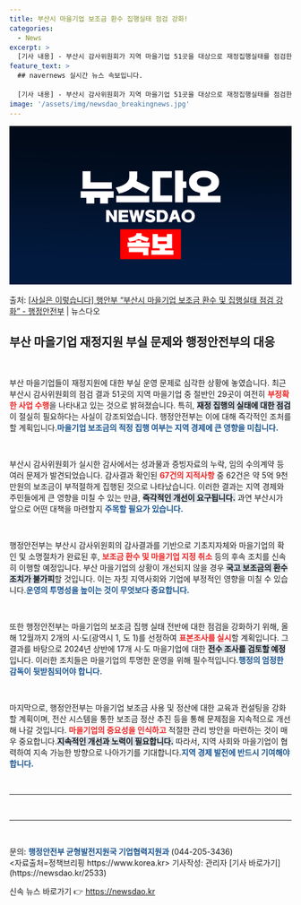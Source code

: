 ```yaml
---
title: 부산시 마을기업 보조금 환수 집행실태 점검 강화!
categories:
  - News
excerpt: >
  [기사 내용] - 부산시 감사위원회가 지역 마을기업 51곳을 대상으로 재정집행실태를 점검한 결과 절반이 넘는…
feature_text: >
  ## navernews 실시간 뉴스 속보입니다.

  [기사 내용] - 부산시 감사위원회가 지역 마을기업 51곳을 대상으로 재정집행실태를 점검한 결과 절반이 넘는…
image: '/assets/img/newsdao_breakingnews.jpg'
---
```


![뉴스다오 속보](/assets/img/newsdao_breakingnews.jpg)

<p>출처: <a href="https://newsdao.kr/2533" rel="dofollow">[사실은 이렇습니다] 행안부 “부산시 마을기업 보조금 환수 및 집행실태 점검 강화” - 행정안전부</a> | 뉴스다오</p>

<h2 data-ke-size="size26">부산 마을기업 재정지원 부실 문제와 행정안전부의 대응</h2>

<p data-ke-size="size16">&nbsp;</p>  
부산 마을기업들이 재정지원에 대한 부실 운영 문제로 심각한 상황에 놓였습니다. 최근 부산시 감사위원회의 점검 결과 51곳의 지역 마을기업 중 절반인 29곳이 여전히 <b><span style="color: #ee2323;">부정확한 사업 수행</span></b>을 나타내고 있는 것으로 밝혀졌습니다. 특히, <b><span style="background-color: #21538527;">재정 집행의 실태에 대한 점검</span></b>이 절실히 필요하다는 사실이 강조되었습니다. 행정안전부는 이에 대해 즉각적인 조처를 할 계획입니다.<b><span style="color: #1a5490;">마을기업 보조금의 적정 집행 여부는 지역 경제에 큰 영향을 미칩니다.</span></b>

<p data-ke-size="size16">&nbsp;</p>  
부산시 감사위원회가 실시한 감사에서는 성과물과 증빙자료의 누락, 임의 수의계약 등 여러 문제가 발견되었습니다. 감사결과 확인된 <b><span style="color: #ee2323;">67건의 지적사항</span></b> 중 62건은 약 5억 9천만원의 보조금이 부적절하게 집행된 것으로 나타났습니다. 이러한 결과는 지역 경제와 주민들에게 큰 영향을 미칠 수 있는 만큼, <b><span style="background-color: #21538527;">즉각적인 개선이 요구됩니다.</span></b> 과연 부산시가 앞으로 어떤 대책을 마련할지 <b><span style="color: #1a5490;">주목할 필요가 있습니다.</span></b>

<p data-ke-size="size16">&nbsp;</p>

행정안전부는 부산시 감사위원회의 감사결과를 기반으로 기초지자체와 마을기업의 확인 및 소명절차가 완료된 후, <b><span style="color: #ee2323;">보조금 환수 및 마을기업 지정 취소</span></b> 등의 후속 조치를 신속히 이행할 예정입니다. 부산 마을기업의 상황이 개선되지 않을 경우 <b><span style="background-color: #21538527;">국고 보조금의 환수 조치가 불가피</span></b>할 것입니다. 이는 자칫 지역사회와 기업에 부정적인 영향을 미칠 수 있습니다.<b><span style="color: #1a5490;">운영의 투명성을 높이는 것이 무엇보다 중요합니다.</span></b>

<p data-ke-size="size16">&nbsp;</p>  
또한 행정안전부는 마을기업의 보조금 집행 실태 전반에 대한 점검을 강화하기 위해, 올해 12월까지 2개의 시·도(광역시 1, 도 1)를 선정하여 <b><span style="color: #ee2323;">표본조사를 실시</span></b>할 계획입니다. 그 결과를 바탕으로 2024년 상반에 17개 시·도 마을기업에 대한 <b><span style="background-color: #21538527;">전수 조사를 검토할 예정</span></b>입니다. 이러한 조치들은 마을기업의 투명한 운영을 위해 필수적입니다.<b><span style="color: #1a5490;">행정의 엄정한 감독이 뒷받침되어야 합니다.</span></b>

<p data-ke-size="size16">&nbsp;</p>  
마지막으로, 행정안전부는 마을기업 보조금 사용 및 정산에 대한 교육과 컨설팅을 강화할 계획이며, 전산 시스템을 통한 보조금 정산 추진 등을 통해 문제점을 지속적으로 개선해 나갈 것입니다. <b><span style="color: #ee2323;">마을기업의 중요성을 인식하고</span></b> 적절한 관리 방안을 마련하는 것이 매우 중요합니다.<b><span style="background-color: #21538527;">지속적인 개선과 노력이 필요합니다.</span></b> 따라서, 지역 사회와 마을기업이 협력하여 지속 가능한 방향으로 나아가기를 기대합니다.<b><span style="color: #1a5490;">지역 경제 발전에 반드시 기여해야 합니다.</span></b>

<p data-ke-size="size16">&nbsp;</p>

<hr>

<p data-ke-size="size16">&nbsp;</p>  
<hr>

<p data-ke-size="size16">&nbsp;</p>  
문의: <b><span style="color: #1a5490;">행정안전부 균형발전지원국 기업협력지원과</span></b> (044-205-3436)<br>  
<자료출처=정책브리핑 https://www.korea.kr>  
기사작성: 관리자  
[기사 바로가기](https://newsdao.kr/2533) 

신속 뉴스 바로가기 👉 <a href="https://newsdao.kr" rel="dofollow">https://newsdao.kr</a>


